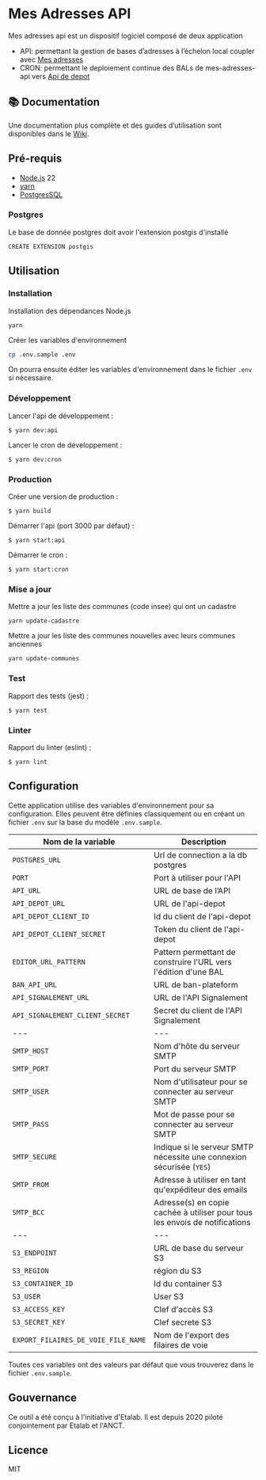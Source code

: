 # Mes Adresses API

Mes adresses api est un dispositif logiciel composé de deux application

- API: permettant la gestion de bases d’adresses à l’échelon local coupler avec [Mes adresses](https://github.com/BaseAdresseNationale/mes-adresses)
- CRON: permettant le deploiement continue des BALs de mes-adresses-api vers [Api de depot](https://github.com/BaseAdresseNationale/api-depot)

## 📚 Documentation

Une documentation plus complète et des guides d’utilisation sont disponibles dans le [Wiki](https://github.com/BaseAdresseNationale/mes-adresses-api/wiki).

## Pré-requis

- [Node.js](https://nodejs.org) 22
- [yarn](https://www.yarnpkg.com)
- [PostgresSQL](https://www.postgresql.org/)

### Postgres

Le base de donnée postgres doit avoir l'extension postgis d'installé

```
CREATE EXTENSION postgis
```

## Utilisation

### Installation

Installation des dépendances Node.js

```
yarn
```

Créer les variables d'environnement

```bash
cp .env.sample .env
```

On pourra ensuite éditer les variables d'environnement dans le fichier `.env` si nécessaire.

### Développement

Lancer l'api de développement :

```
$ yarn dev:api
```

Lancer le cron de développement :

```
$ yarn dev:cron
```

### Production

Créer une version de production :

```
$ yarn build
```

Démarrer l'api (port 3000 par défaut) :

```
$ yarn start:api
```

Démarrer le cron :

```
$ yarn start:cron
```

### Mise a jour

Mettre a jour les liste des communes (code insee) qui ont un cadastre

```
yarn update-cadastre
```

Mettre a jour les liste des communes nouvelles avec leurs communes anciennes

```
yarn update-communes
```

### Test

Rapport des tests (jest) :

```
$ yarn test
```

### Linter

Rapport du linter (eslint) :

```
$ yarn lint
```

## Configuration

Cette application utilise des variables d'environnement pour sa configuration.
Elles peuvent être définies classiquement ou en créant un fichier `.env` sur la base du modèle `.env.sample`.

| Nom de la variable                  | Description                                                                 |
| ----------------------------------- | --------------------------------------------------------------------------- |
| `POSTGRES_URL`                      | Url de connection a la db postgres                                          |
| `PORT`                              | Port à utiliser pour l'API                                                  |
| `API_URL`                           | URL de base de l’API                                                        |
| `API_DEPOT_URL`                     | URL de l'api-depot                                                          |
| `API_DEPOT_CLIENT_ID`               | Id du client de l'api-depot                                                 |
| `API_DEPOT_CLIENT_SECRET`           | Token du client de l'api-depot                                              |
| `EDITOR_URL_PATTERN`                | Pattern permettant de construire l'URL vers l'édition d'une BAL             |
| `BAN_API_URL`                       | URL de ban-plateform                                                        |
| `API_SIGNALEMENT_URL`               | URL de l'API Signalement                                                    |
| `API_SIGNALEMENT_CLIENT_SECRET`     | Secret du client de l'API Signalement                                       |
| ---                                 | ---                                                                         |
| `SMTP_HOST`                         | Nom d'hôte du serveur SMTP                                                  |
| `SMTP_PORT`                         | Port du serveur SMTP                                                        |
| `SMTP_USER`                         | Nom d'utilisateur pour se connecter au serveur SMTP                         |
| `SMTP_PASS`                         | Mot de passe pour se connecter au serveur SMTP                              |
| `SMTP_SECURE`                       | Indique si le serveur SMTP nécessite une connexion sécurisée (`YES`)        |
| `SMTP_FROM`                         | Adresse à utiliser en tant qu'expéditeur des emails                         |
| `SMTP_BCC`                          | Adresse(s) en copie cachée à utiliser pour tous les envois de notifications |
| ---                                 | ---                                                                         |
| `S3_ENDPOINT`                       | URL de base du serveur S3                                                   |
| `S3_REGION`                         | région du S3                                                                |
| `S3_CONTAINER_ID`                   | Id du container S3                                                          |
| `S3_USER`                           | User S3                                                                     |
| `S3_ACCESS_KEY`                     | Clef d'accès S3                                                             |
| `S3_SECRET_KEY`                     | Clef secrete S3                                                             |
| `EXPORT_FILAIRES_DE_VOIE_FILE_NAME` | Nom de l'export des filaires de voie                                        |

Toutes ces variables ont des valeurs par défaut que vous trouverez dans le fichier `.env.sample`.

## Gouvernance

Ce outil a été conçu à l'initiative d'Etalab. Il est depuis 2020 piloté conjointement par Etalab et l'ANCT.

## Licence

MIT
